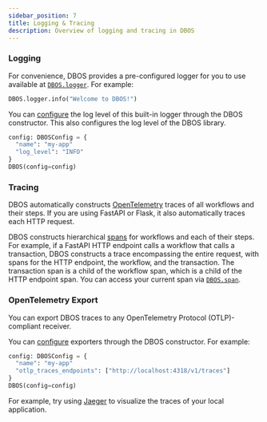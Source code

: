 ```yaml
---
sidebar_position: 7
title: Logging & Tracing
description: Overview of logging and tracing in DBOS
---
```


### Logging

For convenience, DBOS provides a pre-configured logger for you to use available at [`DBOS.logger`](../reference/contexts.md#logger).
For example:

```python
DBOS.logger.info("Welcome to DBOS!")
```

You can [configure](../reference/configuration.md) the log level of this built-in logger through the DBOS constructor.
This also configures the log level of the DBOS library.

```python
config: DBOSConfig = {
  "name": "my-app"
  "log_level": "INFO"
}
DBOS(config=config)
```

### Tracing 

DBOS automatically constructs [OpenTelemetry](https://opentelemetry.io/) traces of all workflows and their steps.
If you are using FastAPI or Flask, it also automatically traces each HTTP request.

DBOS constructs hierarchical [spans](https://opentelemetry.io/docs/concepts/signals/traces/#spans) for workflows and each of their steps.
For example, if a FastAPI HTTP endpoint calls a workflow that calls a transaction, DBOS constructs a trace encompassing the entire request, with spans for the HTTP endpoint, the workflow, and the transaction.
The transaction span is a child of the workflow span, which is a child of the HTTP endpoint span.
You can access your current span via [`DBOS.span`](../reference/contexts.md#span).

### OpenTelemetry Export

You can export DBOS traces to any OpenTelemetry Protocol (OTLP)-compliant receiver.

You can [configure](../reference/configuration.md) exporters through the DBOS constructor.
For example:

```python
config: DBOSConfig = {
  "name": "my-app"
  "otlp_traces_endpoints": ["http://localhost:4318/v1/traces"]
}
DBOS(config=config)
```


For example, try using [Jaeger](https://www.jaegertracing.io/docs/latest/getting-started/) to visualize the traces of your local application.